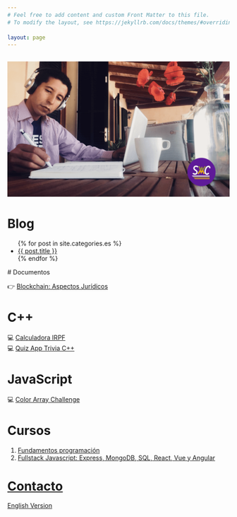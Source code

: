 ```yaml
---
# Feel free to add content and custom Front Matter to this file.
# To modify the layout, see https://jekyllrb.com/docs/themes/#overriding-theme-defaults

layout: page
---
```

[![law code man seated writing](../assets/img/swc.png)](../assets/img/swc.png)
---
# Blog

<ul>
  {% for post in site.categories.es %}
    <li>
      <a href="{{ post.url }}">{{ post.title }}</a>
    </li>
  {% endfor %}
</ul>
# Documentos

&#128073; [Blockchain: Aspectos Jurídicos](/blockchain-juridico/)

# C++
💻 [Calculadora IRPF](https://gist.github.com/cmarchena/0a19ea91c0a7fd4d2d31ee49168412cd)<br/>
💻 [Quiz App Trivia C++](https://gist.github.com/cmarchena/7c75d6755b3211661f9e272dce14ede9)

# JavaScript
💻 [Color Array Challenge](https://gist.github.com/cmarchena/6c8e2aae28b813b1c4042ec206b9d94b)

# Cursos
1. [Fundamentos programación](https://github.com/SprintWithCarlos/coding-classes/blob/master/modulos/semana01/semana01-clases.md)
2. [Fullstack Javascript: Express, MongoDB, SQL, React, Vue y Angular](https://github.com/SprintWithCarlos/coding-classes/blob/master/modulos/intro.md)

# [Contacto](/es/contacto)


[English Version](/)

